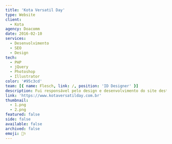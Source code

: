 ```yaml
---
title: 'Kota Versatil Day'
type: Website
client:
  - Kota
agency: Doacomm
date: 2016-02-10
services:
  - Desenvolvimento
  - SEO
  - Design
tech:
  - PHP
  - jQuery
  - Photoshop
  - Illustrator
color: '#95c3cd'
team: [{ name: Flesch, link: /, position: 'ID Designer' }]
description: Fui responsável pelo design e desenvolvimento do site destinado a promoção do evento Kota Versatil Day produzido pela Kota. O site foi projetado para mostrar o evento, seus tópicos e palestrantes. Por meio de uma interface amigável, os participantes puderam acessar facilmente todas as informações necessárias sobre o evento, incluindo inscrições e detalhes logísticos.<br><br>Além disso, certifiquei-me de que o site fosse otimizado para os mecanismos de busca, facilitando o acesso para participantes em potencial encontrarem o evento online. Isso foi alcançado por meio do uso de palavras-chave relevantes, meta descrições e outras técnicas de SEO na página.
link: 'https://www.kotaversatilday.com.br'
thumbnail:
  - 1.png
  - 2.png
featured: false
side: false
available: false
archived: false
emoji: 👨‍⚕️
---
```

